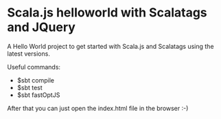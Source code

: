 # Scala.js helloworld with Scalatags and JQuery
A Hello World project to get started with Scala.js and Scalatags using the latest versions.

Useful commands:
- $sbt compile
- $sbt test
- $sbt fastOptJS

After that you can just open the index.html file in the browser :-)
